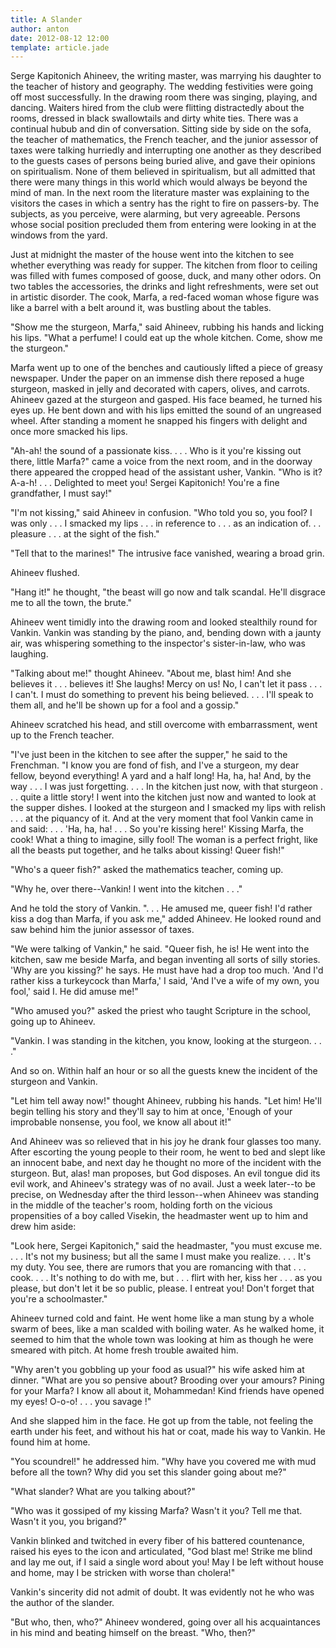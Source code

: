 ```yaml
---
title: A Slander
author: anton
date: 2012-08-12 12:00
template: article.jade
---
```


Serge Kapitonich Ahineev, the writing master, was marrying his daughter to the teacher of history and geography. The wedding festivities were going off most successfully. In the drawing room there was singing, playing, and dancing. Waiters hired from the club were flitting distractedly about the rooms, dressed in black swallowtails and dirty white ties. <span class="more"></span>There was a continual hubub and din of conversation. Sitting side by side on the sofa, the teacher of mathematics, the French teacher, and the junior assessor of taxes were talking hurriedly and interrupting one another as they described to the guests cases of persons being buried alive, and gave their opinions on spiritualism. None of them believed in spiritualism, but all admitted that there were many things in this world which would always be beyond the mind of man. In the next room the literature master was explaining to the visitors the cases in which a sentry has the right to fire on passers-by. The subjects, as you perceive, were alarming, but very agreeable. Persons whose social position precluded them from entering were looking in at the windows from the yard.

Just at midnight the master of the house went into the kitchen to see whether everything was ready for supper. The kitchen from floor to ceiling was filled with fumes composed of goose, duck, and many other odors. On two tables the accessories, the drinks and light refreshments, were set out in artistic disorder. The cook, Marfa, a red-faced woman whose figure was like a barrel with a belt around it, was bustling about the tables.

"Show me the sturgeon, Marfa," said Ahineev, rubbing his hands and licking his lips. "What a perfume! I could eat up the whole kitchen. Come, show me the sturgeon."

Marfa went up to one of the benches and cautiously lifted a piece of greasy newspaper. Under the paper on an immense dish there reposed a huge sturgeon, masked in jelly and decorated with capers, olives, and carrots. Ahineev gazed at the sturgeon and gasped. His face beamed, he turned his eyes up. He bent down and with his lips emitted the sound of an ungreased wheel. After standing a moment he snapped his fingers with delight and once more smacked his lips.

"Ah-ah! the sound of a passionate kiss. . . . Who is it you're kissing out there, little Marfa?" came a voice from the next room, and in the doorway there appeared the cropped head of the assistant usher, Vankin. "Who is it? A-a-h! . . . Delighted to meet you! Sergei Kapitonich! You're a fine grandfather, I must say!"

"I'm not kissing," said Ahineev in confusion. "Who told you so, you fool? I was only . . . I smacked my lips . . . in reference to . . . as an indication of. . . pleasure . . . at the sight of the fish."

"Tell that to the marines!" The intrusive face vanished, wearing a broad grin.

Ahineev flushed.

"Hang it!" he thought, "the beast will go now and talk scandal. He'll disgrace me to all the town, the brute."

Ahineev went timidly into the drawing room and looked stealthily round for Vankin. Vankin was standing by the piano, and, bending down with a jaunty air, was whispering something to the inspector's sister-in-law, who was laughing.

"Talking about me!" thought Ahineev. "About me, blast him! And she believes it . . . believes it! She laughs! Mercy on us! No, I can't let it pass . . . I can't. I must do something to prevent his being believed. . . . I'll speak to them all, and he'll be shown up for a fool and a gossip."

Ahineev scratched his head, and still overcome with embarrassment, went up to the French teacher.

"I've just been in the kitchen to see after the supper," he said to the Frenchman. "I know you are fond of fish, and I've a sturgeon, my dear fellow, beyond everything! A yard and a half long! Ha, ha, ha! And, by the way . . . I was just forgetting. . . . In the kitchen just now, with that sturgeon . . . quite a little story! I went into the kitchen just now and wanted to look at the supper dishes. I looked at the sturgeon and I smacked my lips with relish . . . at the piquancy of it. And at the very moment that fool Vankin came in and said: . . . 'Ha, ha, ha! . . . So you're kissing here!' Kissing Marfa, the cook! What a thing to imagine, silly fool! The woman is a perfect fright, like all the beasts put together, and he talks about kissing! Queer fish!"

"Who's a queer fish?" asked the mathematics teacher, coming up.

"Why he, over there--Vankin! I went into the kitchen . . ."

And he told the story of Vankin. ". . . He amused me, queer fish! I'd rather kiss a dog than Marfa, if you ask me," added Ahineev. He looked round and saw behind him the junior assessor of taxes.

"We were talking of Vankin," he said. "Queer fish, he is! He went into the kitchen, saw me beside Marfa, and began inventing all sorts of silly stories. 'Why are you kissing?' he says. He must have had a drop too much. 'And I'd rather kiss a turkeycock than Marfa,' I said, 'And I've a wife of my own, you fool,' said I. He did amuse me!"

"Who amused you?" asked the priest who taught Scripture in the school, going up to Ahineev. 

"Vankin. I was standing in the kitchen, you know, looking at the sturgeon. . . ."

And so on. Within half an hour or so all the guests knew the incident of the sturgeon and Vankin.

"Let him tell away now!" thought Ahineev, rubbing his hands. "Let him! He'll begin telling his story and they'll say to him at once, 'Enough of your improbable nonsense, you fool, we know all about it!"

And Ahineev was so relieved that in his joy he drank four glasses too many. After escorting the young people to their room, he went to bed and slept like an innocent babe, and next day he thought no more of the incident with the sturgeon. But, alas! man proposes, but God disposes. An evil tongue did its evil work, and Ahineev's strategy was of no avail. Just a week later--to be precise, on Wednesday after the third lesson--when Ahineev was standing in the middle of the teacher's room, holding forth on the vicious propensities of a boy called Visekin, the headmaster went up to him and drew him aside:

"Look here, Sergei Kapitonich," said the headmaster, "you must excuse me. . . . It's not my business; but all the same I must make you realize. . . . It's my duty. You see, there are rumors that you are romancing with that . . . cook. . . . It's nothing to do with me, but . . . flirt with her, kiss her . . . as you please, but don't let it be so public, please. I entreat you! Don't forget that you're a schoolmaster."

Ahineev turned cold and faint. He went home like a man stung by a whole swarm of bees, like a man scalded with boiling water. As he walked home, it seemed to him that the whole town was looking at him as though he were smeared with pitch. At home fresh trouble awaited him.

"Why aren't you gobbling up your food as usual?" his wife asked him at dinner. "What are you so pensive about? Brooding over your amours? Pining for your Marfa? I know all about it, Mohammedan! Kind friends have opened my eyes! O-o-o! . . . you savage !"

And she slapped him in the face. He got up from the table, not feeling the earth under his feet, and without his hat or coat, made his way to Vankin. He found him at home.

"You scoundrel!" he addressed him. "Why have you covered me with mud before all the town? Why did you set this slander going about me?"

"What slander? What are you talking about?"

"Who was it gossiped of my kissing Marfa? Wasn't it you? Tell me that. Wasn't it you, you brigand?"

Vankin blinked and twitched in every fiber of his battered countenance, raised his eyes to the icon and articulated, "God blast me! Strike me blind and lay me out, if I said a single word about you! May I be left without house and home, may I be stricken with worse than cholera!"

Vankin's sincerity did not admit of doubt. It was evidently not he who was the author of the slander.

"But who, then, who?" Ahineev wondered, going over all his acquaintances in his mind and beating himself on the breast. "Who, then?" 